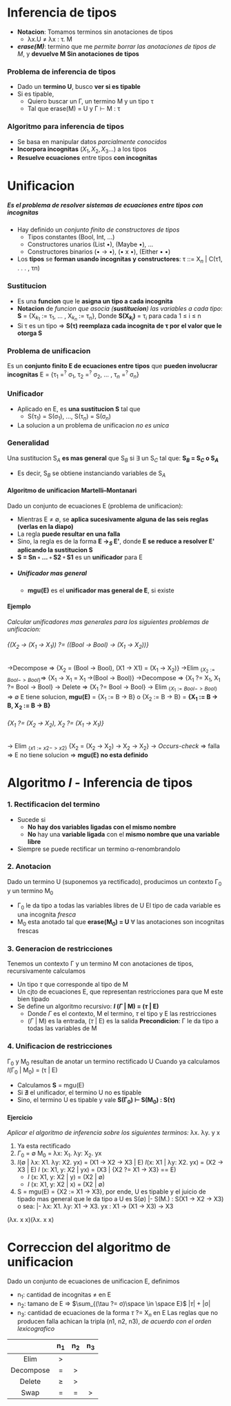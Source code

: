 
# Inferencia de tipos
- **Notacion**: Tomamos terminos sin anotaciones de tipos
	- λx.U $\neq$ λx : τ. M
- ***erase(M)***: termino que me _permite borrar las anotaciones de tipos de M_, y **devuelve M Sin anotaciones de tipos**
### Problema de inferencia de tipos
- Dado un **termino U**, busco **ver si es tipable**
- Si es tipable,
	- Quiero buscar un Γ, un termino M y un tipo τ
	- Tal que erase(M) = U y Γ ⊢ M : τ
### Algoritmo para inferencia de tipos
- Se basa en manipular datos _parcialmente conocidos_
- **Incorpora incognitas** ($X_1, X_2, X_3...$) a los tipos
- **Resuelve ecuaciones** entre tipos **con incognitas**
# Unificacion
##### Es el problema de resolver sistemas de ecuaciones entre tipos con incognitas
- Hay definido un _conjunto finito de constructores de tipos_
	- Tipos constantes (Bool, Int, ...)
	- Constructores unarios (List •), (Maybe •), ...
	- Constructores binarios (• -> •), (• x •), (Either • •) 
- Los **tipos** se **forman usando incognitas y constructores**: τ ::= X$_n$ | C(τ1, . . . , τn)
### Sustitucion
- Es una **funcion** que le **asigna un tipo a cada incognita**
- **Notacion** de _funcion que asocia (**sustitucion**) las variables a cada tipo_:
  **S** = {X$_{k_1}$ := τ$_1$, ... , X$_{k_n}$ := τ$_n$}, Donde **S(X$_{k_i}$)** = τ$_i$ para cada 
  1 $\leq$ i $\leq$ n
- Si τ es un tipo => **S(τ) reemplaza cada incognita de τ por el valor que le otorga S**
### Problema de unificacion
Es un **conjunto finito E de ecuaciones entre tipos** que **pueden involucrar incognitas**
E = {τ$_1$ =$^?$ σ$_1$, τ$_2$ =$^?$ σ$_2$, ... , τ$_n$ =$^?$ σ$_n$}
### Unificador
- Aplicado en E, es **una sustitucion S** tal que
	- S(τ$_1$) = S(σ$_1$), ..., S(τ$_n$) = S(σ$_n$)
- La solucion a un problema de unificacion _no es unica_
### Generalidad
Una sustitucion S$_A$ **es mas general** que S$_B$ si $\exists$ un S$_C$ tal que:
**S$_B$ = S$_C$ o S$_A$**
- Es decir, S$_B$ se obtiene instanciando variables de S$_A$
#### Algoritmo de unificacion Martelli–Montanari
Dado un conjunto de ecuaciones E (problema de unificacion):
- Mientras  E $\neq$ ∅, se **aplica sucesivamente alguna de las seis reglas (verlas en la diapo)**
- La regla **puede resultar en una falla**
- Sino, la regla es de la forma **E →$_S$ E'**, donde **E se reduce a resolver E' aplicando la sustitucion S**
- **S = Sn ◦ ... ◦ S2 ◦ S1** es un **unificador** para E
- ##### Unificador mas general
	- **mgu(E)** es el **unificador mas general de E**, si existe
#### Ejemplo
_Calcular unificadores mas generales para los siguientes problemas de unificacion:_
###### {(X$_2$ → (X$_1$ → X$_1$)) ?= ((Bool → Bool) → (X$_1$ → X$_2$))}
->Decompose => {X$_2$ = (Bool → Bool), (X1 → X1) = (X$_1$ → X$_2$)}
->Elim $_{\{X_2 := Bool -> Bool\}}$=> {X$_1$ -> X$_1$ = X$_1$ ->(Bool -> Bool)}
->Decompose => {X$_1$ ?= X$_1$, X$_1$ ?= Bool -> Bool}
-> Delete => {X$_1$ ?= Bool -> Bool}
-> Elim $_{\{X_1 := Bool -> Bool\}}$ => ∅
E tiene solucion, **mgu(E)** = {X$_1$ := B -> B} o {X$_2$ := B -> B}
= **{X$_1$ := B -> B, X$_2$ := B -> B}** 

###### {X$_1$ ?= (X$_2$ → X$_2$), X$_2$ ?= (X$_1$ → X$_1$)}
-> Elim $_{\{x1 := x2 -> x2\}}$ {X$_2$ = (X$_2$ -> X$_2$) -> X$_2$ -> X$_2$}
-> _Occurs-check_ => falla => E no tiene solucion => **mgu(E) no esta definido**

# Algoritmo $I$ - Inferencia de tipos
### 1. Rectificacion del termino
- Sucede si 
	- **No hay dos variables ligadas con el mismo nombre**
	- **No** hay una **variable ligada** con el **mismo nombre que una variable libre**
- Siempre se puede rectificar un termino α-renombrandolo
### 2. Anotacion
Dado un termino U (suponemos ya rectificado), producimos un contexto Γ$_0$ y un termino M$_0$
- Γ$_0$ le da tipo a todas las variables libres de U
  El tipo de cada variable es una incognita _fresca_
- M$_0$ esta anotado tal que **erase(M$_0$) = U**
  $\forall$ las anotaciones son incognitas frescas
### 3. Generacion de restricciones
Tenemos un contexto Γ y un termino M con anotaciones de tipos, recursivamente calculamos
- Un tipo $\tau$ que corresponde al tipo de M
- Un cjto de ecuaciones E, que representan restricciones para que M este bien tipado
- Se define un algoritmo recursivo: **$I$ ($\Gamma$ | M) = ($\tau$ | E)**
	- Donde $\Gamma$ es el contexto, M el termino, $\tau$ el tipo y E las restricciones
	- ($\Gamma$ | M) es la entrada, ($\tau$ | E) es la salida 
	  **Precondicion**: Γ le da tipo a todas las variables de M
### 4. Unificacion de restricciones
Γ$_0$ y M$_0$ resultan de anotar un termino rectificado U
Cuando ya calculamos $I$(Γ$_0$ | M$_0$) = (τ | E)
- Calculamos **S** = mgu(E)
- Si $\nexists$ el unificador, el termino U no es tipable
- Sino, el termino U es tipable y vale **S(Γ$_0$) ⊢ S(M$_0$) : S(τ)**
#### Ejercicio
_Aplicar el algoritmo de inferencia sobre los siguientes terminos:_
λx. λy. y x
1) Ya esta rectificado
2) $\Gamma_0$ = ∅
   M$_0$ = λx: X$_1$. λy: X$_2$. yx
3) $I$(∅ | λx: X1. λy: X2. yx) = (X1 -> X2 -> X3 | E)
   $I$(x: X1 | λy: X2. yx) = (X2 -> X3 | E)
   $I$ (x: X1, y: X2 | yx) = (X3 | {X2 ?= X1 -> X3} == E)
   -  $I$ (x: X1, y: X2 | y) = (X2 | ∅)
   -  $I$ (x: X1, y: X2 | x) = (X2 | ∅)
4) S = mgu(E) = {X2 := X1 -> X3}, por ende, U es tipable
   y el juicio de tipado mas general que le da tipo a U es S(∅) |- S(M.) : S(X1 -> X2 -> X3) o sea: 
   |- λx: X1. λy: X1 -> X3. yx : X1 -> (X1 -> X3) -> X3

(λx. x x)(λx. x x)

# Correccion del algoritmo de unificacion
Dado un conjunto de ecuaciones de unificacion E, definimos
- n$_1$: cantidad de incognitas $\neq$ en E
- n$_2$: tamano de E => $\sum_{(\tau ?= σ)\space \in \space E}$ |$\tau$| + |σ|
- n$_3$: cantidad de ecuaciones de la forma $\tau$ ?= X$_n$ en E
Las reglas que no producen falla achican la tripla (n1, n2, n3), _de acuerdo con el orden lexicografico_

|           | n$_1$  | n$_2$ | n$_3$ |
| :-------: | :----: | :---: | :---: |
|   Elim    |  $>$   |       |       |
| Decompose |  $=$   |  $>$  |       |
|  Delete   | $\geq$ |  $>$  |       |
|   Swap    |  $=$   |  $=$  |  $>$  |
